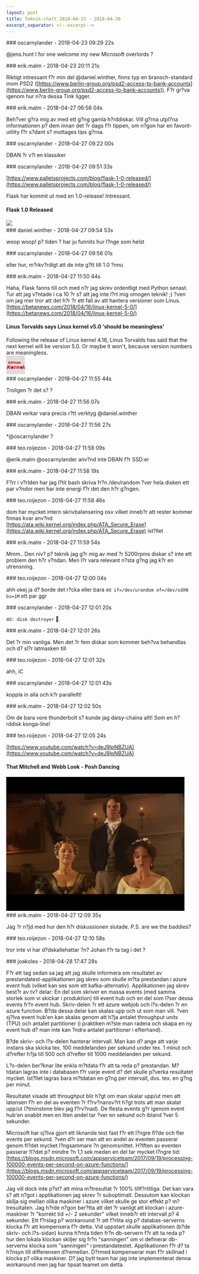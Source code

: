 ```yaml
---
layout: post
title: Teknik-chatt 2018-04-23 - 2018-04-30
excerpt_separator: <!--excerpt-->
---
```

<section class="message" markdown="1">
### oscarnylander - 2018-04-23 09:29 22s

@jens.hunt I for one welcome my new Microsoft overlords ?
</section>
<section class="message" markdown="1">
### erik.malm - 2018-04-23 20:11 21s

Riktigt intressant f?r min del @daniel.winther, finns typ en bransch-standard inom PSD2 ([https://www.berlin-group.org/psd2-access-to-bank-accounts](https://www.berlin-group.org/psd2-access-to-bank-accounts)). F?r gr?va igenom hur n?ra dessa Tink ligger.
</section>
<section class="message" markdown="1">
### erik.malm - 2018-04-27 06:58 04s

Beh?ver g?ra mig av med ett g?ng gamla h?rddiskar. Vill g?rna utpl?na informationen p? dem innan det ?r dags f?r tippen, om n?gon har en favorit-utility f?r s?dant s? mottages tips g?rna.
</section>
<section class="message" markdown="1">
### oscarnylander - 2018-04-27 09:22 00s

DBAN ?r v?l en klassiker
</section>
<section class="message" markdown="1">
### oscarnylander - 2018-04-27 09:51 33s

[https://www.palletsprojects.com/blog/flask-1-0-released/](https://www.palletsprojects.com/blog/flask-1-0-released/)

Flask har kommit ut med en 1.0-release! Intressant.

<div class="attachment"><h4>Flask 1.0 Released</h4><div class="text"></div>
<a href="https://www.palletsprojects.com/blog/flask-1-0-released/"><img src="https://www.palletsprojects.com/og_image.png" fallback="Flask 1.0 Released"/></a></div>
    
</section>
<section class="message" markdown="1">
### daniel.winther - 2018-04-27 09:54 53s

woop woop! p? tiden ?
har ju funnits hur l?nge som helst
</section>
<section class="message" markdown="1">
### oscarnylander - 2018-04-27 09:56 01s

eller hur, m?rkv?rdigt att de inte g?tt till 1.0 ?nnu
</section>
<section class="message" markdown="1">
### erik.malm - 2018-04-27 11:50 44s

Haha, Flask fanns till och med n?r jag skrev ordentligt med Python senast. Tur att jag v?ntade i ca 10 ?r s? att jag inte l?rt mig omogen teknik! ;)
?ven om jag mer tror att det h?r ?r ett fall av att hantera versioner som Linus.
[https://betanews.com/2018/04/16/linux-kernel-5-0/](https://betanews.com/2018/04/16/linux-kernel-5-0/)

<div class="attachment"><h4>Linus Torvalds says Linux kernel v5.0 'should be meaningless'</h4><div class="text">Following the release of Linux kernel 4.16, Linus Torvalds has said that the next kernel will be version 5.0. Or maybe it won't, because version numbers are meaningless.</div>
<a href="https://betanews.com/2018/04/16/linux-kernel-5-0/"><div class="linkdiv"><img src="/assets/blogAssets/Linus Torvalds says Linux kernel v5.0 'should be meaningless'" fallback="Linus Torvalds says Linux kernel v5.0 'should be meaningless'"/></div></a></div>
    
</section>
<section class="message" markdown="1">
### oscarnylander - 2018-04-27 11:55 44s

Troligen ?r det s? ?
</section>
<section class="message" markdown="1">
### erik.malm - 2018-04-27 11:56 07s

DBAN verkar vara precis r?tt verktyg @daniel.winther
</section>
<section class="message" markdown="1">
### oscarnylander - 2018-04-27 11:56 27s

*@oscarnylander ?
</section>
<section class="message" markdown="1">
### teo.roijezon - 2018-04-27 11:58 09s

@erik.malm @oscarnylander anv?nd inte DBAN f?r SSD:er
</section>
<section class="message" markdown="1">
### erik.malm - 2018-04-27 11:58 19s

F?rr i v?rlden har jag l?tit bash skriva fr?n /dev/random ?ver hela disken ett par v?ndor men har inte energi f?r det den h?r g?ngen.
</section>
<section class="message" markdown="1">
### teo.roijezon - 2018-04-27 11:58 46s

dom har mycket intern skrivbalansering osv vilket inneb?r att rester kommer finnas kvar
anv?nd [https://ata.wiki.kernel.org/index.php/ATA_Secure_Erase](https://ata.wiki.kernel.org/index.php/ATA_Secure_Erase) ist?llet
</section>
<section class="message" markdown="1">
### erik.malm - 2018-04-27 11:59 54s

Mmm.. Den niv? p? teknik jag g?r mig av med ?r 5200rpms diskar s? inte ett problem den h?r v?ndan. Men l?r vara relevant n?sta g?ng jag k?r en utrensning.

<!--excerpt-->
</section>
<section class="message" markdown="1">
### teo.roijezon - 2018-04-27 12:00 04s

ahh okej
ja d? borde det r?cka
eller bara `dd if=/dev/urandom of=/dev/sdXN bs=1M` ett par ggr
</section>
<section class="message" markdown="1">
### oscarnylander - 2018-04-27 12:01 20s

`dd: disk destroyer` :parrot:
</section>
<section class="message" markdown="1">
### erik.malm - 2018-04-27 12:01 26s

Det ?r min vanliga. Men det ?r fem diskar som kommer beh?va behandlas och d? sl?r latmasken till
</section>
<section class="message" markdown="1">
### teo.roijezon - 2018-04-27 12:01 32s

ahh, iC
</section>
<section class="message" markdown="1">
### oscarnylander - 2018-04-27 12:01 43s

koppla in alla och k?r parallellt!
</section>
<section class="message" markdown="1">
### erik.malm - 2018-04-27 12:02 50s

Om de bara vore thunderbolt s? kunde jag daisy-chaina allt!
Som en h?rddisk konga-line!
</section>
<section class="message" markdown="1">
### teo.roijezon - 2018-04-27 12:05 24s

[https://www.youtube.com/watch?v=deJ9lpNBZUA](https://www.youtube.com/watch?v=deJ9lpNBZUA)

<div class="attachment"><h4>That Mitchell and Webb Look - Posh Dancing</h4><div class="text"></div>
<a href="https://www.youtube.com/watch?v=deJ9lpNBZUA"><div class="linkdiv"><img src="/assets/blogAssets/That Mitchell and Webb Look - Posh Dancing" fallback="That Mitchell and Webb Look - Posh Dancing"/></div></a></div>
    
</section>
<section class="message" markdown="1">
### erik.malm - 2018-04-27 12:09 35s

Jag ?r n?jd med hur den h?r diskussionen slutade.
P.S. are we the baddies?
</section>
<section class="message" markdown="1">
### teo.roijezon - 2018-04-27 12:10 58s

tror inte vi har d?dskallehattar ?n?
Johan f?r ta tag i det ?
</section>
<section class="message" markdown="1">
### joakoles - 2018-04-28 17:47 28s

F?r ett tag sedan sa jag att jag skulle informera om resultatet av prestandatest-applikationen jag skrev som skulle m?ta prestandan i azure event hub (vilket kan ses som ett kafka-alternativ). Applikationen jag skrev best?r av tv? delar: En del som skriver en massa events (med samma storlek som vi skickar i produktion) till event hub och en del som l?ser dessa events fr?n event hub. Skriv-delen ?r ett azure webjob och l?s-delen ?r en azure function. B?da dessa delar kan skalas upp och ut som man vill. ?ven sj?lva event hub'en kan skalas genom att h?ja antalet throughput units (TPU) och antalet partitioner (i praktiken m?ste man radera och skapa en ny event hub d? man inte kan ?ndra antalet partitioner i efterhand).

B?de skriv- och l?s-delen hanterar intervall. Man kan d? ange att varje instans ska skicka tex. 100 meddelanden per sekund under tex. 1 minut och d?refter h?ja till 500 och d?refter till 1000 meddelanden per sekund. 

L?s-delen ber?knar lite enkla m?tdata f?r att ta reda p? prestandan. M?tdatan lagras inte i databasen f?r varje event d? det skulle p?verka resultatet mycket. Ist?llet lagras bara m?tdatan en g?ng per intervall, dvs. tex. en g?ng per minut.

Resultatet visade att throughput blir h?gt om man skalar upp/ut men att latensen f?r en del av eventen ?r f?rv?nansv?rt h?gt trots att man skalat upp/ut (?tminstone blev jag f?rv?nad). De flesta events g?r igenom event hub'en snabbt men en liten andel tar ?ver en sekund och ibland ?ver 5 sekunder.

Microsoft har sj?lva gjort ett liknande test fast f?r ett l?ngre fl?de och fler events per sekund. ?ven d?r ser man att en andel av eventen passerar genom fl?det mycket l?ngsammare ?n genomsnittet. H?lften av eventen passerar fl?det p? mindre ?n 1,1 sek medan en del tar mycket l?ngre tid: [https://blogs.msdn.microsoft.com/appserviceteam/2017/09/19/processing-100000-events-per-second-on-azure-functions/](https://blogs.msdn.microsoft.com/appserviceteam/2017/09/19/processing-100000-events-per-second-on-azure-functions/)

Jag vill dock inte p?st? att mina m?tresultat ?r 100% tillf?rlitliga. Det kan vara s? att n?got i applikationen jag skrev ?r suboptimalt. Dessutom kan klockan skilja sig mellan olika maskiner i azure vilket skulle ge stor effekt p? m?tresultaten. Jag h?rde n?gon ber?tta att det ?r vanligt att klockan i azure-maskiner ?r "korrekt tid +/- 2 sekunder" vilket inneb?r ett intervall p? 4 sekunder. Ett f?rslag p? workaround ?r att f?rlita sig p? databas-serverns klocka f?r att kompensera f?r detta. Vid uppstart skulle applikationen (b?de skriv- och l?s-sidan) kunna h?mta tiden fr?n db-servern f?r att ta reda p? hur den lokala klockan skiljer sig fr?n "sanningen" om vi definerar db-serverns klocka som "sanningen" i prestandatestet. Applikationen f?r d? ta h?nsyn till differensen d?remellan. D?rmed kompenserar man f?r skillnad i klocka p? olika maskiner. D? jag bytt team har jag inte implementerat denna workaround men jag har tipsat teamet om detta.
</section>